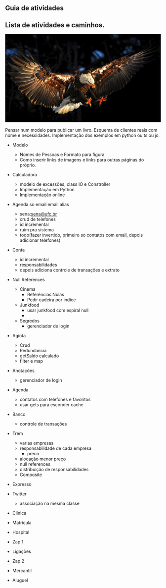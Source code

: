 ## Guia de atividades
## Lista de atividades e caminhos.
![](figura.jpg)

Pensar num modelo para publicar um livro.
Esquema de clientes reais com nome e necessidades.
Implementação dos exemplos em python ou ts ou js.

- Modelo
    - Nomes de Pessoas e Formato para figura
    - Como inserir links de imagens e links para outras páginas do próprio.
- Calculadora
    - modelo de excessões, class IO e Constroller
    - Implementação em Python
    - Implementação online

- Agenda so email email alias
    - sena:sena@ufc.br
    - crud de telefones
    - id incremental
    - ruim pra sistema
    - todo(fazer invertido, primeiro so contatos com email, depois adicionar telefones)
- Conta
    - id incremental
    - responsabilidades
    - depois adiciona controle de transações e extrato

- Null References
    - Cinema
        - Referências Nulas
        - Pedir cadeira por indice
    - Junkfood
        - usar junkfood com espiral null
        - 
    - Segredos
        - gerenciador de login

- Agiota
    - Crud
    - Redundancia
    - getSaldo calculado
    - filter e map
- Anotações
    - gerenciador de login
- Agenda
    - contatos com telefones e favoritos
    - usar gets para esconder cache
- Banco
    - controle de transações
- Trem
    - varias empresas
    - responsabilidade de cada empresa 
        - preco
    - alocação menor preço
    - null references
    - distribuição de responsabilidades
    - Composite
- Expresso
- Twitter
    - associação na mesma classe
- Clinica
- Matricula
- Hospital
- Zap 1
- Ligações
- Zap 2
- Mercantil
- Aluguel
